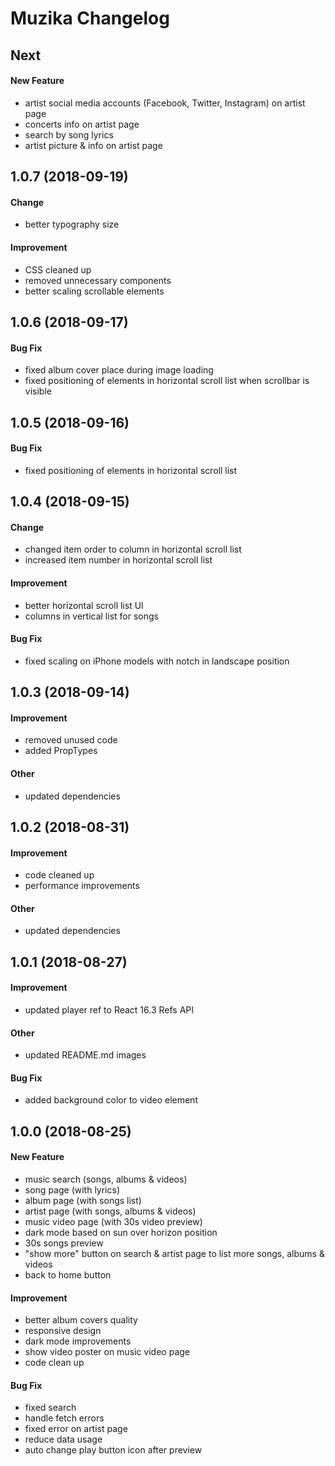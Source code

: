 # Muzika Changelog

## Next
#### New Feature
- artist social media accounts (Facebook, Twitter, Instagram) on artist page
- concerts info on artist page
- search by song lyrics
- artist picture & info on artist page

## 1.0.7 (2018-09-19)
#### Change
- better typography size

#### Improvement
- CSS cleaned up
- removed unnecessary components
- better scaling scrollable elements

## 1.0.6 (2018-09-17)
#### Bug Fix
- fixed album cover place during image loading
- fixed positioning of elements in horizontal scroll list when scrollbar is visible

## 1.0.5 (2018-09-16)
#### Bug Fix
- fixed positioning of elements in horizontal scroll list

## 1.0.4 (2018-09-15)
#### Change
- changed item order to column in horizontal scroll list
- increased item number in horizontal scroll list

#### Improvement
- better horizontal scroll list UI
- columns in vertical list for songs

#### Bug Fix
- fixed scaling on iPhone models with notch in landscape position

## 1.0.3 (2018-09-14)
#### Improvement
- removed unused code
- added PropTypes

#### Other
- updated dependencies

## 1.0.2 (2018-08-31)
#### Improvement
- code cleaned up
- performance improvements

#### Other
- updated dependencies

## 1.0.1 (2018-08-27)
#### Improvement
- updated player ref to React 16.3 Refs API

#### Other
- updated README.md images

#### Bug Fix
- added background color to video element

## 1.0.0 (2018-08-25)
#### New Feature
- music search (songs, albums & videos)
- song page (with lyrics)
- album page (with songs list)
- artist page (with songs, albums & videos)
- music video page (with 30s video preview)
- dark mode based on sun over horizon position
- 30s songs preview
- "show more" button on search & artist page to list more songs, albums & videos
- back to home button

#### Improvement
- better album covers quality
- responsive design
- dark mode improvements
- show video poster on music video page
- code clean up

#### Bug Fix
- fixed search
- handle fetch errors
- fixed error on artist page
- reduce data usage
- auto change play button icon after preview
